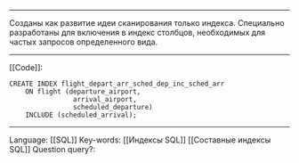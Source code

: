 ___
Созданы как развитие идеи сканирования только индекса. Специально разработаны для включения в индекс столбцов, необходимых для частых запросов определенного вида. 
___
[[Code]]:
```
CREATE INDEX flight_depart_arr_sched_dep_inc_sched_arr
	ON flight (departure_airport,
				arrival_airport,
				scheduled_departure)
	INCLUDE (scheduled_arrival);
```
___
Language: [[SQL]]
Key-words:  [[Индексы SQL]] [[Составные индексы SQL]]
Question query?: 